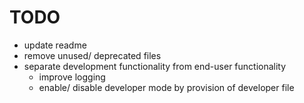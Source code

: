 # TODO

- update readme
- remove unused/ deprecated files
- separate development functionality from end-user functionality
    - improve logging
    - enable/ disable developer mode by provision of developer file
    